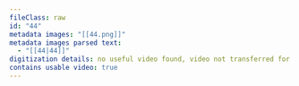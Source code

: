 ```yaml
---
fileClass: raw
id: "44"
metadata images: "[[44.png]]"
metadata images parsed text:
  - "[[44|44]]"
digitization details: no useful video found, video not transferred for parsing
contains usable video: true
---
```

